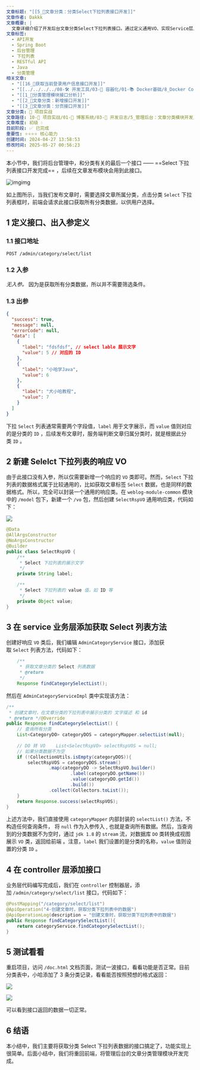 ```yaml
---
文章标题: "[[5_📕文章分类：分类Select下拉列表接口开发]]"
文章作者: Dakkk
文章概要: |
  文章详细介绍了开发后台文章分类Select下拉列表接口。通过定义通用VO、实现Service层从数据库获取并转换数据，最终在Controller暴露API，为前端提供分类的`label`和`value`数据，供用户选择，功能实现简单直接。
文章标签:
  - API开发
  - Spring Boot
  - 后台管理
  - 下拉列表
  - RESTful API
  - Java
  - 分类管理
相关文章:
  - "[[16_📕获取当前登录用户信息接口开发]]"
  - "[[../../../../08-🛠️ 开发工具/03-🐋 容器化/01-📚 Docker基础/8_Docker Compose/3_实战web服务]]"
  - "[[1_📕分类管理模块接口分析]]"
  - "[[2_📕文章分类：新增接口开发]]"
  - "[[3_📕文章分类：分页接口开发]]"
文章分类: 🚀 项目实战
文章路径: 10-🚀 项目实战/01-📝 博客系统/03-📝 开发日志/5_管理后台：文章分类模块开发/5_📕文章分类：分类Select下拉列表接口开发.md
文章难度: 初级 💧
目前阶段: ✅ 已完成
重要性: ⭐⭐⭐⭐ 核心能力
创建时间: 2024-04-27 13:58:53
修改时间: 2025-05-27 00:56:23
---
```


本小节中，我们将后台管理中，和分类有关的最后一个接口 —— ==Select 下拉列表接口开发完成== ，后续在文章发布模块会用到此接口。

![img](https://img.quanxiaoha.com/quanxiaoha/169502690350643)img

如上图所示，当我们发布文章时，需要选择文章所属分类，点击分类 `Select` 下拉列表框时，前端会请求此接口获取所有分类数据，以供用户选择。

## 1 定义接口、出入参定义

### 1.1 接口地址

```
POST /admin/category/select/list
```

### 1.2 入参

_无入参。_ 因为是获取所有分类数据，所以并不需要筛选条件。

### 1.3 出参

```json
{
  "success": true,
  "message": null,
  "errorCode": null,
  "data": [
    {
      "label": "fdsfdsf", // select lable 展示文字
      "value": 5 // 对应的 ID
    },
    {
      "label": "小哈学Java",
      "value": 6
    },
    {
      "label": "犬小哈教程",
      "value": 7
    }
  ]
}
```

下拉 `Select` 列表通常需要两个字段值，`label` 用于文字展示，而 `value` 值则对应的是分类的 `ID` ，后续发布文章时，服务端判断文章归属分类时，就是根据此分类 `ID` 。

## 2 新建 Selelct 下拉列表的响应 VO

由于此接口没有入参，所以仅需要新增一个响应的 `VO` 类即可。然而，`Select` 下拉列表的数据格式属于比较通用的，比如获取文章标签 `Select` 数据，也是同样的数据格式。所以，完全可以封装一个通用的响应类。在 `weblog-module-common` 模块中的 `/model` 包下，新建一个 `/vo` 包，然后创建 `SelectRspVO` 通用响应类，代码如下：

![](https://img.quanxiaoha.com/quanxiaoha/169519972190559)

```java
@Data
@AllArgsConstructor
@NoArgsConstructor
@Builder
public class SelectRspVO {
    /**
     * Select 下拉列表的展示文字
     */
    private String label;

    /**
     * Select 下拉列表的 value 值，如 ID 等
     */
    private Object value;
}
```

## 3 在 service 业务层添加获取 Select 列表方法

创建好响应 `VO` 类后，我们编辑 `AdminCategoryService` 接口，添加获取 `Select` 列表方法，代码如下：

```java
    /**
     * 获取文章分类的 Select 列表数据
     * @return
     */
    Response findCategorySelectList();
```

然后在 `AdminCategoryServiceImpl` 类中实现该方法：

```java
/**  
 * 创建文章时，在文章分类的下拉列表中展示分类的 文字描述 和 id  
 * @return */@Override  
public Response findCategorySelectList() {  
    // 查询所有分类  
    List<CategoryDO> categoryDOS = categoryMapper.selectList(null);  
      
    // DO 转 VO    List<SelectRspVO> selectRspVOS = null;  
    // 如果分类数据不为空  
    if (!CollectionUtils.isEmpty(categoryDOS)){  
        selectRspVOS = categoryDOS.stream()  
                .map(categoryDO -> SelectRspVO.builder()  
                        .label(categoryDO.getName())  
                        .value(categoryDO.getId())  
                        .build())  
                .collect(Collectors.toList());  
    }  
    return Response.success(selectRspVOS);  
}
```

上述方法中，我们直接使用 `categoryMapper` 内部封装的 `selectList()` 方法，不构造任何查询条件， 将 `null` 作为入参传入 , 也就是查询所有数据。然后，当查询到的分类数据不为空时，通过 `jdk 1.8` 的 `stream` 流，对数据库 `DO` 类转换成视图展示 `VO` 类，返回给前端 。注意，`label` 我们设置的是分类的名称，`value` 值则设置的分类 `ID` 。

## 4 在 controller 层添加接口

业务层代码编写完成后，我们在 `controller` 控制器层，添加 `/admin/category/select/list` 接口，代码如下：

```java
@PostMapping("/category/select/list")  
@ApiOperation("4-创建文章时，获取分类下拉列表中的数据")  
@ApiOperationLog(description = "创建文章时，获取分类下拉列表中的数据")  
public Response findCategorySelectList(){  
    return categoryService.findCategorySelectList();  
}
```

## 5 测试看看

重启项目，访问 `/doc.html` 文档页面，测试一波接口，看看功能是否正常。目前分类表中，小哈添加了 3 条分类记录，看看能否按照预想的格式返回：

![](https://img.quanxiaoha.com/quanxiaoha/169520045393063)

![](https://img.quanxiaoha.com/quanxiaoha/169519977288095)

可以看到接口返回的数据一切正常。
## 6 结语

本小结中，我们主要将获取分类 Select 下拉列表数据的接口搞定了，功能实现上很简单。后面小结中，我们将重回前端，将管理后台的文章分类管理模块开发完成。